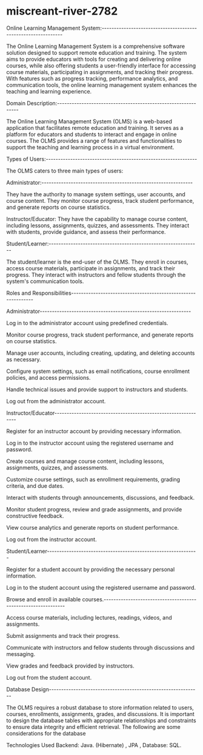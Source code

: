 # miscreant-river-2782
Online Learning Management System:--------------------------------------------------------------

The Online Learning Management System is a comprehensive software solution designed to support remote education and training. The system aims to provide educators with tools for creating and delivering online courses, while also offering students a user-friendly interface for accessing course materials, participating in assignments, and tracking their progress. With features such as progress tracking, performance analytics, and communication tools, the online learning management system enhances the teaching and learning experience.

Domain Description:--------------------------------------------------------------

The Online Learning Management System (OLMS) is a web-based application that facilitates remote education and training. It serves as a platform for educators and students to interact and engage in online courses. The OLMS provides a range of features and functionalities to support the teaching and learning process in a virtual environment.

Types of Users:--------------------------------------------------------------

The OLMS caters to three main types of users:

Administrator:--------------------------------------------------------------

They have the authority to manage system settings, user accounts, and course content. They monitor course progress, track student performance, and generate reports on course statistics.

Instructor/Educator: They have the capability to manage course content, including lessons, assignments, quizzes, and assessments. They interact with students, provide guidance, and assess their performance.

Student/Learner:--------------------------------------------------------------

The student/learner is the end-user of the OLMS. They enroll in courses, access course materials, participate in assignments, and track their progress. They interact with instructors and fellow students through the system's communication tools.

Roles and Responsibilities--------------------------------------------------------------

Administrator--------------------------------------------------------------

Log in to the administrator account using predefined credentials.

Monitor course progress, track student performance, and generate reports on course statistics.

Manage user accounts, including creating, updating, and deleting accounts as necessary.

Configure system settings, such as email notifications, course enrollment policies, and access permissions.

Handle technical issues and provide support to instructors and students.

Log out from the administrator account.

Instructor/Educator--------------------------------------------------------------

Register for an instructor account by providing necessary information.

Log in to the instructor account using the registered username and password.

Create courses and manage course content, including lessons, assignments, quizzes, and assessments.

Customize course settings, such as enrollment requirements, grading criteria, and due dates.

Interact with students through announcements, discussions, and feedback.

Monitor student progress, review and grade assignments, and provide constructive feedback.

View course analytics and generate reports on student performance.

Log out from the instructor account.

Student/Learner--------------------------------------------------------------

Register for a student account by providing the necessary personal information.

Log in to the student account using the registered username and password.

Browse and enroll in available courses.--------------------------------------------------------------

Access course materials, including lectures, readings, videos, and assignments.

Submit assignments and track their progress.

Communicate with instructors and fellow students through discussions and messaging.

View grades and feedback provided by instructors.

Log out from the student account.

Database Design--------------------------------------------------------------

The OLMS requires a robust database to store information related to users, courses, enrollments, assignments, grades, and discussions. It is important to design the database tables with appropriate relationships and constraints to ensure data integrity and efficient retrieval. The following are some considerations for the database

Technologies Used Backend: Java. (Hibernate) , JPA , Database: SQL.
